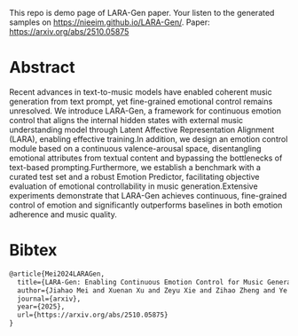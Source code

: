 This repo is demo page of LARA-Gen paper. Your listen to the generated samples on https://nieeim.github.io/LARA-Gen/.
Paper: https://arxiv.org/abs/2510.05875

# Abstract

Recent advances in text-to-music models have enabled coherent music generation from text prompt, yet fine-grained emotional control remains unresolved. We introduce LARA-Gen, a framework for continuous emotion control that aligns the internal hidden states with external music understanding model through Latent Affective Representation Alignment (LARA), enabling effective training.In addition, we design an emotion control module based on a continuous valence-arousal space, disentangling emotional attributes from textual content and bypassing the bottlenecks of text-based prompting.Furthermore, we establish a benchmark with a curated test set and a robust Emotion Predictor, facilitating objective evaluation of emotional controllability in music generation.Extensive experiments demonstrate that LARA-Gen achieves continuous, fine-grained control of emotion and significantly outperforms baselines in both emotion adherence and music quality.

# Bibtex

```latex
@article{Mei2024LARAGen,
  title={LARA-Gen: Enabling Continuous Emotion Control for Music Generation Models via Latent Affective Representation Alignment},
  author={Jiahao Mei and Xuenan Xu and Zeyu Xie and Zihao Zheng and Ye Tao and Yue Ding and Mengyue Wu},
  journal={arxiv},
  year={2025},
  url={https://arxiv.org/abs/2510.05875}
}
```
